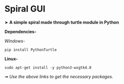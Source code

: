 # Spiral GUI

➤ **A simple spiral made through turtle module in Python**

**Dependencies-**

*Windows-*

`pip install PythonTurtle`

**Linux-**

`sudo apt-get install -y python3-wxgtk4.0`

➟ _Use the above links to get the necessary packages._
